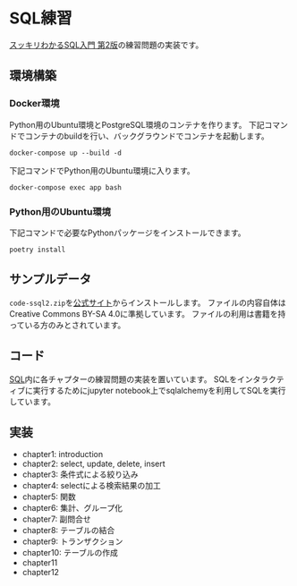 # SQL練習
[スッキリわかるSQL入門 第2版](https://sukkiri.jp/books/sukkiri_sql2)の練習問題の実装です。

## 環境構築
### Docker環境
Python用のUbuntu環境とPostgreSQL環境のコンテナを作ります。
下記コマンドでコンテナのbuildを行い、バックグラウンドでコンテナを起動します。
```
docker-compose up --build -d
```
下記コマンドでPython用のUbuntu環境に入ります。
```
docker-compose exec app bash
```

### Python用のUbuntu環境
下記コマンドで必要なPythonパッケージをインストールできます。
```
poetry install
```

## サンプルデータ
`code-ssql2.zip`を[公式サイト](https://sukkiri.jp/books/sukkiri_sql2/sukkiri_sql2_download.html)からインストールします。
ファイルの内容自体はCreative Commons BY-SA 4.0に準拠しています。
ファイルの利用は書籍を持っている方のみとされています。

## コード
[SQL](./SQL)内に各チャプターの練習問題の実装を置いています。
SQLをインタラクティブに実行するためにjupyter notebook上でsqlalchemyを利用してSQLを実行しています。

## 実装
- chapter1: introduction
- chapter2: select, update, delete, insert
- chapter3: 条件式による絞り込み
- chapter4: selectによる検索結果の加工
- chapter5: 関数
- chapter6: 集計、グループ化
- chapter7: 副問合せ
- chapter8: テーブルの結合
- chapter9: トランザクション
- chapter10: テーブルの作成
- chapter11
- chapter12